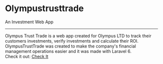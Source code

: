 # Olympustrusttrade
An Investment Web App
<hr>
<p>Olympus Trust Trade is a web app created for Olympus LTD to track their customers investments, verify investments and calculate their ROI.<br>
OlympusTrustTrade was created to make the company's financial management operations easier and it was made with Laravel 6.<br>
Check it out: <a href="olympustrusttrade.com">Check It</a>

</p>
